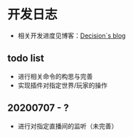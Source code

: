 # 开发日志

* 相关开发进度见博客：[Decision`s blog](https://decision01.cn/)

## todo list
* 进行相关命令的构思与完善
* 实现插件对指定世界/玩家的操作

## 20200707 - ?
* 进行对指定直播间的监听（未完善）